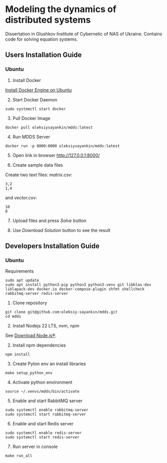 <!-- 
Copyright (c) 2025 Oleksy Oleksandrovych Sayankin. All Rights Reserved.
Refer to the LICENSE file in the root directory for full license details.
-->

# Modeling the dynamics of distributed systems

Dissertation in Glushkov Institute of Cybernetic of NAS of Ukraine. Contains code for solving equation systems.

## Users Installation Guide

### Ubuntu

1. Install Docker 

[Install Docker Engine on Ubuntu](https://docs.docker.com/engine/install/ubuntu/)

2. Start Docker Daemon
```
sudo systemctl start docker
```

3. Pull Docker Image

```
docker pull oleksiysayankin/mdds:latest
```
4. Run MDDS Server
```
docker run -p 8000:8000 oleksiysayankin/mdds:latest
```
5. Open link in browser http://127.0.0.1:8000/

6. Create sample data files

Create two text files: _matrix.csv_:

```
3,2
1,4
```

and _vector.csv_:

``` 
10
8
```

7. Upload files and press _Solve_ button

8. Use _Download Solution_ button to see the result

## Developers Installation Guide

### Ubuntu

Requirements

```
sudo apt update
sudo apt install python3-pip python3 python3-venv git libblas-dev liblapack-dev docker.io docker-compose-plugin shfmt shellcheck rabbitmq-server redis-server
```

1. Clone repository

```
git clone git@github.com:oleksiy-sayankin/mdds.git
cd mdds
```

2. Install Nodejs 22 LTS, nvm, npm

See [Download Node.js®](https://nodejs.org/en/download).


2. Install npm dependencies

```
npm install
```

3. Create Pyton env an install libraries

```
make setup_python_env
```

4. Activate python environment
```
source ~/.venvs/mdds/bin/activate
```

5. Enable and start RabbitMQ server
``` 
sudo systemctl enable rabbitmq-server
sudo systemctl start rabbitmq-server
```

6. Enable and start Redis server
``` 
sudo systemctl enable redis-server
sudo systemctl start redis-server
```

7. Run server in console

```
make run_all
```